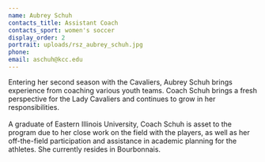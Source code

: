 ```yaml
---
name: Aubrey Schuh
contacts_title: Assistant Coach
contacts_sport: women's soccer
display_order: 2
portrait: uploads/rsz_aubrey_schuh.jpg
phone:
email: aschuh@kcc.edu
---
```


Entering her second season with the Cavaliers, Aubrey Schuh brings experience from coaching various youth teams. Coach Schuh brings a fresh perspective for the Lady Cavaliers and continues to grow in her responsibilities.<br><br>A graduate of Eastern Illinois University, Coach Schuh is asset to the program due to her close work on the field with the players, as well as her off-the-field participation and assistance in academic planning for the athletes. She currently resides in Bourbonnais.
